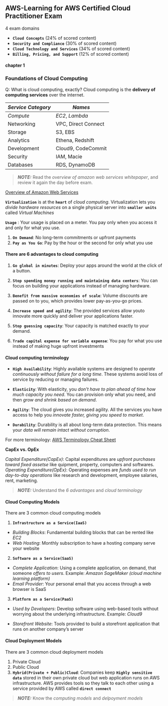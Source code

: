## AWS-Learning for AWS Certified Cloud Practitioner Exam

4 exam domains

- **`Cloud Concepts`** (24% of scored content)
- **`Security and Compliance`** (30% of scored content)
- **`Cloud Technology and Services`** (34% of scored content)
- **`Billing, Pricing, and Support`** (12% of scored content)

#### chapter 1
### Foundations of Cloud Computing

Q: What is cloud computing, exactly?
Cloud computing is the **delivery of computing services** over the internet.

_Service Category_ | _Names_
------------- | -------------
_Compute_  | _EC2_, _Lambda_
Networking | VPC, Direct Connect
Storage  | S3, EBS
Analytics | Ethena, Redshift
Development | Cloud9, CodeCommit
Security | IAM, Macie
Databases | RDS, DynamoDB

 
> **_NOTE:_** Read the _overview of amazon web services whitepaper_, and review it again the day before exam.

[Overview of Amazon Web Services](https://docs.aws.amazon.com/pdfs/whitepapers/latest/aws-overview/aws-overview.pdf)





**`Virtualization`** is at the **`heart`** of _cloud computing_. Virtualization lets you _divide hardware resources_ on a single physical server into **`smaller units`** called _Virtual Machines_



**`Usage`** : Your usage is placed on a meter. You pay only when you access it and only for what you use.

1. **`On Demand`**: No long-term commitments or upfront payments
2. **`Pay as You Go`**: Pay by the hour or the second for only what you use



#### There are 6 advantages to cloud computing

1. **`Go global in minutes`**: Deploy your apps around the world at the click of a button.

2. **`Stop spending money running and maintaining data centers`**: You can focus on building your applications instead of managing hardware.

3. **`Benefit from massive economies of scale`**: Volume discounts are passed on to you, which provides lower pay-as-you-go prices.

4. **`Increase speed and agility`**: The provided services allow youto innovate more quickly and deliver your applications faster.

5. **`Stop guessing capacity`**: Your capacity is matched exactly to your demand.

6. **`Trade capital expense for variable expense`**: You pay for what you use instead of making huge upfront investments


#### Cloud computing terminology

- **`High Availability`**:  Highly available systems are designed to _operate continuously without failure for a long time_. These systems avoid loss of service by reducing or managing failures.

- **`Elasticity`**: With elasticity, you _don't have to plan ahead of time how much capacity you need_. You can provision only what you need, and then _grow and shrink based on demand_.

- **`Agility`**: The cloud gives you increased agility. All the services you have access to help you _innovate faster, giving you speed to market_.

- **`Durability`**: Durability is all about long-term data protection. This means your _data will remain intact without corruption_.



For more terminology: [AWS Terminology Cheat Sheet](https://www.pluralsight.com/resources/blog/cloud/your-aws-terminology-cheat-sheet)


**CapEx vs. OpEx**


_Capital Expenditure(CapEx)_: Capital expenditures are _upfront purchases toward fixed assetse_ like quipment, property, computers and softwares.
_Operating Expenditure(OpEx)_: Operating expenses are _funds used to run day-to-day operations_ like research and development, employee salaries, rent, marketing.


> **_NOTE:_**  Understand the _6 advantages_ and _cloud terminology_


#### Cloud Computing Models

There are 3 common cloud computing models

1. **`Infrastructure as a Service(IaaS)`**

- _Building Blocks_: Fundamental building blocks that can be rented like _EC2_
- _Web Hosting_: Monthly subscription to have a hosting company serve your website

2. **`Software as a Service(SaaS)`**

- _Complete Application_: Using a complete application, on demand, that  someone _offers to users_. Example: _Amazon SageMaker (cloud machine learning platform)_
- _Email Provider_: Your personal email that you access through a web browser is SaaS

3. **`Platform as a Service(PaaS)`**

- _Used by Developers_: Develop software using web-based tools without worrying about the underlying infrastructure. Example:  _Cloud9_

- _Storefront Website_: Tools provided to build a storefront application that runs on another company’s server


#### Cloud Deployment Models

There are 3 common cloud deployment models

1. Private Cloud
2. Public Cloud
3. **`Hybrid(Private + Public)Cloud`**: Companies keep **`Highly sensitive data`** stored in their own private cloud but web application runs on AWS infrastructure. AWS provides tools so they talk to each other using a service provided by AWS called **`direct connect`** 


> **_NOTE:_** Know the _computing models_ and _delpoyment models_